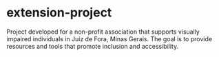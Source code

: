 # extension-project
Project developed for a non-profit association that supports visually impaired individuals in Juiz de Fora, Minas Gerais. The goal is to provide resources and tools that promote inclusion and accessibility.
